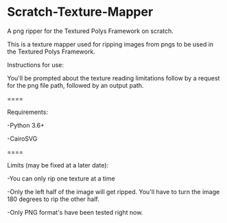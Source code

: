 # Scratch-Texture-Mapper
A png ripper for the Textured Polys Framework on scratch.


This is a texture mapper used for ripping images from pngs to be used in the Textured Polys Framework.

Instructions for use:

 You'll be prompted about the texture reading limitations follow by a request for the png file path, followed by an output path.
 
 ====

Requirements:

-Python 3.6+

-CairoSVG

====

Limits (may be fixed at a later date):

 -You can only rip one texture at a time
 
 -Only the left half of the image will get ripped. You'll have to turn the image 180 degrees to rip the other half.
 
 -Only PNG format's have been tested right now.
